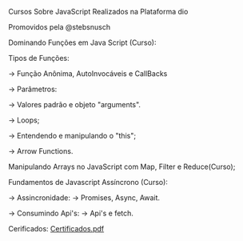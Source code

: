 Cursos Sobre JavaScript Realizados na Plataforma dio

Promovidos pela @stebsnusch

Dominando Funções em Java Script (Curso):

Tipos de Funções:

-> Função Anônima, AutoInvocáveis e CallBacks

-> Parâmetros:

-> Valores padrão e objeto "arguments".

-> Loops;

-> Entendendo e manipulando o "this";

-> Arrow Functions.

Manipulando Arrays no JavaScript com Map, Filter e Reduce(Curso);

Fundamentos de Javascript Assíncrono (Curso):

-> Assincronidade:
-> Promises, Async, Await.

-> Consumindo Api's:
-> Api's e fetch.

Cerificados:
[Certificados.pdf](https://github.com/user-attachments/files/19933007/Certificados.pdf)
